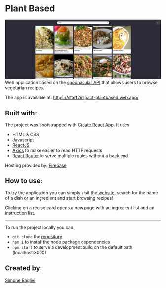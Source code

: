 # Plant Based
![Website image](./src/assets/images/website-ss.jpg)
Web application based on the [spoonacular API](https://spoonacular.com/food-api) that allows users to browse vegetarian recipes.

The app is available at: https://start2impact-plantbased.web.app/

## Built with:
The project was bootstrapped with [Create React App](https://github.com/facebook/create-react-app).
It uses:
- HTML & CSS
- Javascript
- [ReactJS](https://reactjs.org/)
- [Axios](https://www.npmjs.com/package/axios) to make easier to read HTTP requests
- [React Router](https://reactrouter.com/) to serve multiple routes without a back end

Hosting provided by: [Firebase](https://firebase.google.com/)

## How to use:
To try the application you can simply visit the [website](https://start2impact-plantbased.web.app/), search for the name of a dish or an ingredient and start browsing recipes!

Clicking on a recipe card opens a new page with an ingredient list and an instruction list.

---
To run the project locally you can: 
- `git clone` the [repository](https://github.com/sbaglivi/plant-based)
- `npm i` to install the node package dependencies
- `npm start` to serve a development build on the default path (localhost:3000)

## Created by:
[Simone Baglivi](https:/github.com/sbaglivi)
